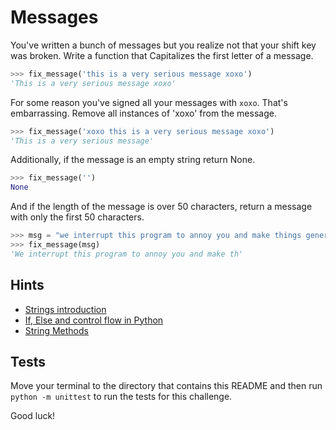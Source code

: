 # Messages

You've written a bunch of messages but you realize not that your shift key was broken. Write a function that Capitalizes the first letter of a message.

```python
>>> fix_message('this is a very serious message xoxo')
'This is a very serious message xoxo'
```

For some reason you've signed all your messages with `xoxo`. That's embarrassing. Remove all instances of 'xoxo' from the message.

```python
>>> fix_message('xoxo this is a very serious message xoxo')
'This is a very serious message'
```

Additionally, if the message is an empty string return None.

```python
>>> fix_message('')
None
```

And if the length of the message is over 50 characters, return a message with only the first 50 characters.

```python
>>> msg = "we interrupt this program to annoy you and make things generally more irritating."
>>> fix_message(msg)
'We interrupt this program to annoy you and make th'
```

## Hints

- [Strings introduction](https://docs.python.org/3/tutorial/introduction.html#strings)
- [If, Else and control flow in Python](https://docs.python.org/3/tutorial/controlflow.html)
- [String Methods](https://docs.python.org/3/library/stdtypes.html#string-methods)

## Tests

Move your terminal to the directory that contains this README and then run `python -m unittest` to run the tests for this challenge.

Good luck!
